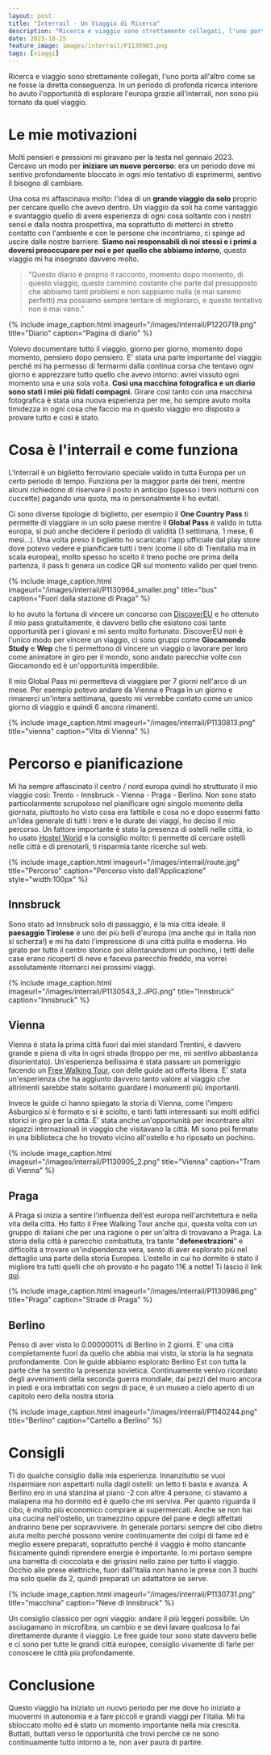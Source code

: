```yaml
---
layout: post
title: "Interrail - Un Viaggio di Ricerca"
description: "Ricerca e viaggio sono strettamente collegati, l'uno porta all'altro come se ne fosse la diretta conseguenza. In un periodo di profonda ricerca interiore ho avuto l'opportunità di esplorare l'europa grazie all'interrail, non sono più tornato da quel viaggio."
date: 2023-10-25
feature_image: images/interrail/P1130903.png
tags: [viaggi]
---
```


Ricerca e viaggio sono strettamente collegati, l'uno porta all'altro come se ne fosse la diretta conseguenza. In un periodo di profonda ricerca interiore ho avuto l'opportunità di esplorare l'europa grazie all'interrail, non sono più tornato da quel viaggio.

<!--more-->
# Le mie motivazioni

Molti pensieri e pressioni mi giravano per la testa nel gennaio 2023. Cercavo un modo per **iniziare un nuovo percorso**: era un periodo dove mi sentivo profondamente bloccato in ogni mio tentativo di esprimermi, sentivo il bisogno di cambiare.

Una cosa mi affascinava molto: l'idea di un **grande viaggio da solo** proprio per cercare quello che avevo dentro. Un viaggio da soli ha come vantaggio e svantaggio quello di avere esperienza di ogni cosa soltanto con i nostri sensi e dalla nostra prospettiva, ma soprattutto di metterci in stretto contatto con l'ambiente e con le persone che incontriamo, ci spinge ad uscire dalle nostre barriere. **Siamo noi responsabili di noi stessi e i primi a doversi preoccupare per noi e per quello che abbiamo intorno**, questo viaggio mi ha insegnato davvero molto.

> "Questo diario è proprio il racconto, momento dopo momento, di questo viaggio, questo cammino costante che parte dal presupposto che abbiamo tanti problemi e non sappiamo nulla (e mai saremo perfetti) ma possiamo sempre tentare di migliorarci, e questo tentativo non è mai vano."


{% include image_caption.html imageurl="/images/interrail/P1220719.png" title="Diario" caption="Pagina di diario" %}



Volevo documentare tutto il viaggio, giorno per giorno, momento dopo momento, pensiero dopo pensiero. E' stata una parte importante del viaggio perché mi ha permesso di fermarmi dalla continua corsa che tentavo ogni giorno e apprezzare tutto quello che avevo intorno: avrei vissuto ogni momento una e una sola volta. **Così una macchina fotografica e un diario sono stati i miei più fidati compagni.**
Girare così tanto con una macchina fotografica è stata una nuova esperienza per me, ho sempre avuto molta timidezza in ogni cosa che faccio ma in questo viaggio ero disposto a provare tutto e così è stato.


# Cosa è l'interrail e come funziona

L'Interrail è un biglietto ferroviario speciale valido in tutta Europa per un certo periodo di tempo. Funziona per la maggior parte dei treni, mentre alcuni richiedono di riservare il posto in anticipo (spesso i treni notturni con cuccette) pagando una quota, ma io personalmente li ho evitati.

Ci sono diverse tipologie di biglietto, per esempio il **One Country Pass** ti permette di viaggiare in un solo paese mentre il **Global Pass** è valido in tutta europa, si può anche decidere il periodo di validità (1 settimana, 1 mese, 6 mesi...). Una volta preso il biglietto ho scaricato l'app ufficiale dal play store dove potevo vedere e pianificare tutti i treni (come il sito di Trenitalia ma in scala europea), molto spesso ho scelto il treno poche ore prima della partenza, il pass ti genera un codice QR sul momento valido per quel treno.

{% include image_caption.html imageurl="/images/interrail/P1130964_smaller.png" title="bus" caption="Fuori dalla stazione di Praga" %}

Io ho avuto la fortuna di vincere un concorso con [DiscoverEU](https://www.interrail.eu/it/interrail-passes/what-is-discovereu) e ho ottenuto il mio pass gratuitamente, è davvero bello che esistono così tante opportunità per i giovani e mi sento molto fortunato. DiscoverEU non è l'unico modo per vincere un viaggio, ci sono gruppi come **Giocamondo Study** e **Wep** che ti permettono di vincere un viaggio o lavorare per loro come animatore in giro per il mondo, sono andato parecchie volte con Giocamondo ed è un'opportunità imperdibile. 

Il mio Global Pass mi permetteva di viaggiare per 7 giorni nell'arco di un mese. Per esempio potevo andare da Vienna e Praga in un giorno e rimanerci un'intera settimana, questo mi verrebbe contato come un unico giorno di viaggio e quindi 6 ancora rimanenti.

{% include image_caption.html imageurl="/images/interrail/P1130813.png" title="vienna" caption="Vita di Vienna" %}

# Percorso e pianificazione

Mi ha sempre affascinato il centro / nord europa quindi ho strutturato il mio viaggio così: Trento - Innsbruck - Vienna - Praga - Berlino.
Non sono stato particolarmente scrupoloso nel pianificare ogni singolo momento della giornata, piuttosto ho visto cosa era fattibile e cosa no e dopo essermi fatto un'idea generale di tutti i treni e le durate dei viaggi, ho deciso il mio percorso. Un fattore importante è stato la presenza di ostelli nelle città, io ho usato [Hostel World](https://www.italian.hostelworld.com/) e la consiglio molto: ti permette di cercare ostelli nelle città e di prenotarli, ti risparmia tante ricerche sul web. 


{% include image_caption.html imageurl="/images/interrail/route.jpg" title="Percorso" caption="Percorso visto dall'Applicazione" style="width:100px" %}


## Innsbruck

Sono stato ad Innsbruck solo di passaggio, è la mia città ideale. Il **paesaggio Tirolese** è uno dei più belli d'europa (ma anche qui in Italia non si scherza!) e mi ha dato l'impressione di una città pulita e moderna. Ho girato per tutto il centro storico poi allontanandomi un pochino, i tetti delle case erano ricoperti di neve e faceva parecchio freddo, ma vorrei assolutamente ritornarci nei prossimi viaggi.

{% include image_caption.html imageurl="/images/interrail/P1130543_2.JPG.png" title="Innsbruck" caption="Innsbruck" %}

## Vienna

Vienna è stata la prima città fuori dai miei standard Trentini, è davvero grande e piena di vita in ogni strada (troppo per me, mi sentivo abbastanza disorientato).
Un'esperienza bellissima è stata passare un pomeriggio facendo un [Free Walking Tour](https://www.civitatis.com/en/vienna/free-walking-tour), con delle guide ad offerta libera. E' stata un'esperienza che ha aggiunto davvero tanto valore al viaggio che altrimenti sarebbe stato soltanto guardare i monumenti più importanti. 

Invece le guide ci hanno spiegato la storia di Vienna, come l'impero Asburgico si è formato e si è sciolto, e tanti fatti interessanti sui molti edifici storici in giro per la città. E' stata anche un'opportunità per incontrare altri ragazzi internazionali in viaggio che visitavano la città.
Mi sono poi fermato in una biblioteca che ho trovato vicino all'ostello e ho riposato un pochino.


{% include image_caption.html imageurl="/images/interrail/P1130905_2.png" title="Vienna" caption="Tram di Vienna" %}

## Praga

A Praga si inizia a sentire l'influenza dell'est europa nell'architettura e nella vita della città. Ho fatto il Free Walking Tour anche qui, questa volta con un gruppo di italiani che per una ragione o per un'altra di trovavano a Praga. La storia della città è parecchio combattuta, tra tante "**defenestrazioni**" e difficoltà a trovare un'indipendenza vera, sento di aver esplorato più nel dettaglio una parte della storia Europea.
L'ostello in cui ho dormito è stato il migliore tra tutti quelli che oh provato e ho pagato 11€ a notte! Ti lascio il link [qui](https://www.italian.hostelworld.com/st/ostelli/p/265297/brix-hostel/).

{% include image_caption.html imageurl="/images/interrail/P1130986.png" title="Praga" caption="Strade di Praga" %}

## Berlino

Penso di aver visto lo 0.0000001% di Berlino in 2 giorni. E' una città completamente fuori da quello che abbia mai visto, la storia la ha segnata profondamente. Con le guide abbiamo esplorato Berlino Est con tutta la parte che ha sentito la presenza sovietica. Continuamente venivo ricordato degli avvenimenti della seconda guerra mondiale, dai pezzi del muro ancora in piedi e ora imbrattati con segni di pace, è un museo a cielo aperto di un capitolo nero della nostra storia.

{% include image_caption.html imageurl="/images/interrail/P1140244.png" title="Berlino" caption="Cartello a Berlino" %}

# Consigli

Ti do qualche consiglio dalla mia esperienza.
Innanzitutto se vuoi risparmiare non aspettarti nulla dagli ostelli: un letto ti basta e avanza. A Berlino ero in una stanzina al piano -2 con altre 4 persone, ci stavamo a malapena ma ho dormito ed è quello che mi serviva.
Per quanto riguarda il cibo, è molto più economico comprare ai supermercati. Anche se non hai una cucina nell'ostello, un tramezzino oppure del pane e degli affettati andranno bene per sopravvivere. In generale portarsi sempre del cibo dietro aiuta molto perché possono venire continuamente dei colpi di fame ed è meglio essere preparati, soprattutto perché il viaggio è molto stancante fisicamente quindi riprendere energie è importante. Io mi portavo sempre una barretta di cioccolata e dei grissini nello zaino per tutto il viaggio.
Occhio alle prese elettriche, fuori dall'Italia non hanno le prese con 3 buchi ma solo quelle da 2, quindi preparati un adattatore se serve.

{% include image_caption.html imageurl="/images/interrail/P1130731.png" title="macchina" caption="Neve di Innsbruck" %}

Un consiglio classico per ogni viaggio: andare il più leggeri possibile. Un asciugamano in microfibra, un cambio e se devi lavare qualcosa lo fai direttamente durante il viaggio.
Le free guide tour sono state davvero belle e ci sono per tutte le grandi città europee, consiglio vivamente di farle per conoscere le città più profondamente.


# Conclusione

Questo viaggio ha iniziato un nuovo periodo per me dove ho iniziato a muovermi in autonomia e a fare piccoli e grandi viaggi per l'italia. Mi ha sbloccato molto ed è stato un momento importante nella mia crescita. Buttati, buttati verso le opportunità che trovi perché ce ne sono continuamente tutto intorno a te, non aver paura di partire.
